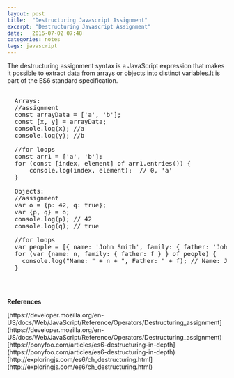 ```yaml
---
layout: post
title:  "Destructuring Javascript Assignment"
excerpt: "Destructuring Javascript Assignment"
date:   2016-07-02 07:48
categories: notes
tags: javascript
---
```


The destructuring assignment syntax is a JavaScript expression that makes it possible to extract data from arrays or objects into distinct variables.It is part of the ES6 standard specification.

<pre>

  Arrays:
  //assignment
  const arrayData = ['a', 'b'];
  const [x, y] = arrayData;
  console.log(x); //a
  console.log(y); //b
  
  //for loops
  const arr1 = ['a', 'b'];
  for (const [index, element] of arr1.entries()) {
      console.log(index, element);  // 0, 'a'
  }
  
  Objects:
  //assignment
  var o = {p: 42, q: true};
  var {p, q} = o;
  console.log(p); // 42
  console.log(q); // true
  
  //for loops
  var people = [{ name: 'John Smith', family: { father: 'John Doe', mother: 'Jane Doe' } }];
  for (var {name: n, family: { father: f } } of people) {
    console.log("Name: " + n + ", Father: " + f); // Name: John Smith, Father: John Doe
  }
  
</pre>
  
<p>&nbsp;</p>
  
<p><b>References</b></p>
[https://developer.mozilla.org/en-US/docs/Web/JavaScript/Reference/Operators/Destructuring_assignment](https://developer.mozilla.org/en-US/docs/Web/JavaScript/Reference/Operators/Destructuring_assignment)  
[https://ponyfoo.com/articles/es6-destructuring-in-depth](https://ponyfoo.com/articles/es6-destructuring-in-depth)  
[http://exploringjs.com/es6/ch_destructuring.html](http://exploringjs.com/es6/ch_destructuring.html)  
